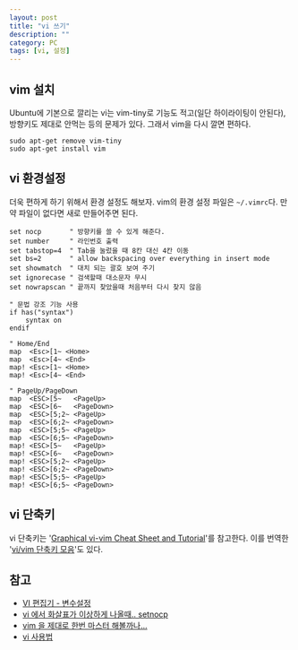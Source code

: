 ```yaml
---
layout: post
title: "vi 쓰기"
description: ""
category: PC
tags: [vi, 설정]
---
```


## vim 설치

Ubuntu에 기본으로 깔리는 vi는 vim-tiny로 기능도 적고(일단 하이라이팅이 안된다),
방향키도 제대로 안먹는 등의 문제가 있다.
그래서 vim을 다시 깔면 편하다.

~~~
sudo apt-get remove vim-tiny
sudo apt-get install vim
~~~


## vi 환경설정

더욱 편하게 하기 위해서 환경 설정도 해보자.
vim의 환경 설정 파일은 `~/.vimrc`다.
만약 파일이 없다면 새로 만들어주면 된다.

~~~
set nocp       " 방향키를 쓸 수 있게 해준다.
set number     " 라인번호 출력
set tabstop=4  " Tab을 눌렀을 때 8칸 대신 4칸 이동
set bs=2       " allow backspacing over everything in insert mode
set showmatch  " 대치 되는 괄호 보여 주기
set ignorecase " 검색할때 대소문자 무시
set nowrapscan " 끝까지 찾았을때 처음부터 다시 찾지 않음

" 문법 강조 기능 사용
if has("syntax")
    syntax on
endif

" Home/End
map  <Esc>[1~ <Home>
map  <Esc>[4~ <End>
map! <Esc>[1~ <Home>
map! <Esc>[4~ <End>

" PageUp/PageDown
map  <ESC>[5~   <PageUp>
map  <ESC>[6~   <PageDown>
map  <ESC>[5;2~ <PageUp>
map  <ESC>[6;2~ <PageDown>
map  <ESC>[5;5~ <PageUp>
map  <ESC>[6;5~ <PageDown>
map! <ESC>[5~   <PageUp>
map! <ESC>[6~   <PageDown>
map! <ESC>[5;2~ <PageUp>
map! <ESC>[6;2~ <PageDown>
map! <ESC>[5;5~ <PageUp>
map! <ESC>[6;5~ <PageDown>
~~~


## vi 단축키

vi 단축키는 '[Graphical vi-vim Cheat Sheet and Tutorial](http://www.viemu.com/a_vi_vim_graphical_cheat_sheet_tutorial.html)'를 참고한다.
이를 번역한 '[vi/vim 단축키 모음](http://kldp.org/node/102947)'도 있다.


## 참고

* [VI 편집기 - 변수설정](http://qaos.com/sections.php?op=viewarticle&artid=109)
* [vi 에서 화살표가 이상하게 나올때.. setnocp](http://n-3.net/blog/sunteq/entry/vi-%EC%97%90%EC%84%9C-%ED%99%94%EC%82%B4%ED%91%9C%EA%B0%80-%EC%9D%B4%EC%83%81%ED%95%98%EA%B2%8C-%EB%82%98%EC%98%AC%EB%95%8C-setnocp)
* [vim 을 제대로 한번 마스터 해볼까나...](http://kicom95.egloos.com/904035)
* [vi 사용법](http://blog.naver.com/justis1/40033055341)
